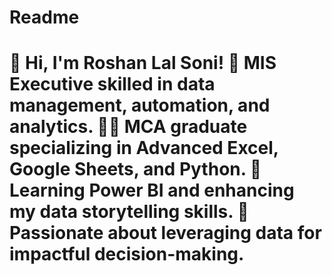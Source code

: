 # Readme
# 👋 Hi, I'm Roshan Lal Soni!  🔭 MIS Executive skilled in data management, automation, and analytics.   👨‍🎓 MCA graduate specializing in Advanced Excel, Google Sheets, and Python.   🌱 Learning Power BI and enhancing my data storytelling skills.   💭 Passionate about leveraging data for impactful decision-making.  
